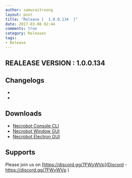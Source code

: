 ```yaml
---
author: samuraitruong
layout: post
title: "Release [  1.0.0.134  ]"
date: 2017-03-08 02:44
comments: true
category: Releases
tags:
- Release
---
```


## REALEASE VERSION : 1.0.0.134


## Changelogs
- 
- 


## Downloads
- [Necrobot Console CLI](/releases/1.0.0.134/Necrobot.CLI.zip)
- [Necrobot Window GUI](/releases/1.0.0.134/Necrobot.Win.zip)
- [Necrobot Electron GUI](/releases/1.0.0.134/Necrobot.Electron.GUI.zip)


## Supports

Please join us on [https://discord.gg/7FWyWVp](Discord - https://discord.gg/7FWyWVp )
